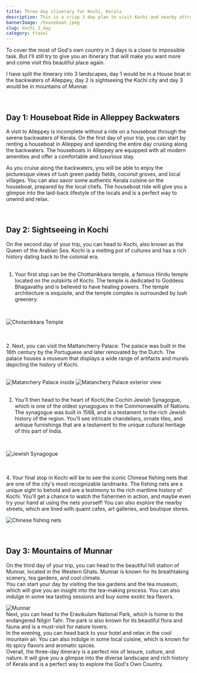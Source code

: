 ```yaml
---
title: Three day itinerary for Kochi, Kerala 
description: This is a crisp 3 day plan to visit Kochi and nearby attractions
bannerImage: /houseboat.jpeg
slug: kochi_3_day
category: travel
---
```


To cover the most of God's own country in 3 days is a close to impossible task. But I'll still try to give you an itinerary that will make you want more and come visit this beautiful place again.

I have split the itinerary into 3 landscapes, day 1 would be in a House boat in the backwaters of Alleppey, day 2 is sightseeing the Kochi city and day 3 would be in mountains of Munnar.
<br/>
<br/>
<br/>

## Day 1: Houseboat Ride in Alleppey Backwaters

A visit to Alleppey is incomplete without a ride on a houseboat through the serene backwaters of Kerala. On the first day of your trip, you can start by renting a houseboat in Alleppey and spending the entire day cruising along the backwaters. The houseboats in Alleppey are equipped with all modern amenities and offer a comfortable and luxurious stay.
<br/>

As you cruise along the backwaters, you will be able to enjoy the picturesque views of lush green paddy fields, coconut groves, and local villages. You can also savor some authentic Kerala cuisine on the houseboat, prepared by the local chefs. The houseboat ride will give you a glimpse into the laid-back lifestyle of the locals and is a perfect way to unwind and relax.
<br/>
<br/>
<br/>

## Day 2: Sightseeing in Kochi

On the second day of your trip, you can head to Kochi, also known as the Queen of the Arabian Sea. Kochi is a melting pot of cultures and has a rich history dating back to the colonial era.
<br/>
<br/>
1. Your first stop can be the Chottanikkara temple, a famous Hindu temple located on the outskirts of Kochi. The temple is dedicated to Goddess Bhagavathy and is believed to have healing powers. The temple architecture is exquisite, and the temple complex is surrounded by lush greenery.
<br/>

![Chotanikkara Temple](../../Chotanikkara.jpeg "Chotanikkara Bagavathy Temple")

<br/>
<br/>
2. Next, you can visit the Mattancherry Palace. The palace was built in the 16th century by the Portuguese and later renovated by the Dutch. The palace houses a museum that displays a wide range of artifacts and murals depicting the history of Kochi.
<br/>
<br/>

![Matanchery Palace inside](/matanchery_palace.jpeg "Matanchery Palace")
![Matanchery Palace exterior view](/mattancherry-palace.jpeg "Matanchery Palace exterior view")
<br/>
<br/>
1. You'll then head to the heart of Kochi,the Cochin Jewish Synagogue, which is one of the oldest synagogues in the Commonwealth of Nations. The synagogue was built in 1568, and is a testament to the rich Jewish history of the region. You'll see intricate chandeliers, ornate tiles, and antique furnishings that are a testament to the unique cultural heritage of this part of India.
<br/>

![Jewish Synagogue](/JewishSynagouge.jpeg)

<br/>
<br/>
4. Your final stop in Kochi will be to see the iconic Chinese fishing nets that are one of the city's most recognizable landmarks. The fishing nets are a unique sight to behold and are a testimony to the rich maritime history of Kochi. You'll get a chance to watch the fishermen in action, and maybe even try your hand at using the nets yourself! You can also explore the nearby streets, which are lined with quaint cafes, art galleries, and boutique stores.
<br/>

![Chinese fishing nets](/chinese_fishing_nets.avif "Chinese fishing nets")
<br/>
<br/>
<br/>

## Day 3: Mountains of Munnar

On the third day of your trip, you can head to the beautiful hill station of Munnar, located in the Western Ghats. Munnar is known for its breathtaking scenery, tea gardens, and cool climate.
<br/>
You can start your day by visiting the tea gardens and the tea museum, which will give you an insight into the tea-making process. You can also indulge in some tea tasting sessions and buy some exotic tea flavors.
<br/>

![Munnar](/Munnar.jpeg "Munnar")
<br/>
Next, you can head to the Eravikulam National Park, which is home to the endangered Nilgiri Tahr. The park is also known for its beautiful flora and fauna and is a must-visit for nature lovers.
<br/>
In the evening, you can head back to your hotel and relax in the cool mountain air. You can also indulge in some local cuisine, which is known for its spicy flavors and aromatic spices.
<br/>
Overall, the three-day itinerary is a perfect mix of leisure, culture, and nature. It will give you a glimpse into the diverse landscape and rich history of Kerala and is a perfect way to explore the God's Own Country.